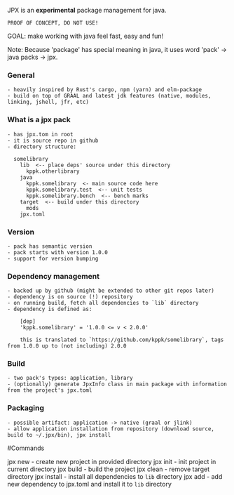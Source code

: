 JPX is an **experimental** package management for java.

`PROOF OF CONCEPT, DO NOT USE!`

GOAL: make working with java feel fast, easy and fun!

Note: Because 'package' has special meaning in java, it uses word 'pack' -> java packs -> jpx.

### General

    - heavily inspired by Rust's cargo, npm (yarn) and elm-package
    - build on top of GRAAL and latest jdk features (native, modules, linking, jshell, jfr, etc)

### What is a jpx pack

    - has jpx.tom in root
    - it is source repo in github
    - directory structure:

      somelibrary
        lib  <-- place deps' source under this directory
          kppk.otherlibrary
        java
          kppk.somelibrary  <- main source code here
          kppk.somelibrary.test  <-- unit tests
          kppk.somelibrary.bench  <-- bench marks
        target  <-- build under this directory
          mods
        jpx.toml

### Version

    - pack has semantic version
    - pack starts with version 1.0.0
    - support for version bumping


### Dependency management

    - backed up by github (might be extended to other git repos later)
    - dependency is on source (!) repository
    - on running build, fetch all dependencies to `lib` directory
    - dependency is defined as:

        [dep]
        'kppk.somelibrary' = '1.0.0 <= v < 2.0.0'

        this is translated to `https://github.com/kppk/somelibrary`, tags from 1.0.0 up to (not including) 2.0.0

### Build

    - two pack's types: application, library
    - (optionally) generate JpxInfo class in main package with information from the project's jpx.toml

### Packaging

    - possible artifact: application -> native (graal or jlink)
    - allow application installation from repository (download source, build to ~/.jpx/bin), jpx install

#Commands

jpx new <project>   - create new project in provided directory
jpx init            - init project in current directory
jpx build           - build the project
jpx clean           - remove target directory
jpx install         - install all dependencies to `lib` directory
jpx add             - add new dependency to jpx.toml and install it to `lib` directory


